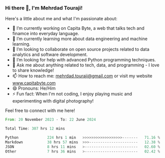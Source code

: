 ### Hi there 👋, I'm Mehrdad Touraji!


Here's a little about me and what I'm passionate about:

- 🔭 I’m currently working on Capita Byte, a web that talks tech and finamce into everyday language.
- 🌱 I’m currently learning more about data engineering and machine learning.
- 👯 I’m looking to collaborate on open source projects related to data analytics and software development.
- 🤔 I’m looking for help with advanced Python programming techniques.
- 💬 Ask me about anything related to tech, data, and programming - I love to share knowledge!
- 📫 How to reach me: mehrdad.touraji@gmail.com or visit my website www.capitabyte.com
- 😄 Pronouns: He/Him
- ⚡ Fun fact: When I'm not coding, I enjoy playing music and experimenting with digital photography!

Feel free to connect with me here!


<!--START_SECTION:waka-->

```rust
From: 20 November 2023 - To: 22 June 2024

Total Time: 307 hrs 12 mins

Python             224 hrs 1 min   >>>>>>>>>>>>>>>>>>-------   71.16 %
Markdown           38 hrs 57 mins  >>>----------------------   12.38 %
JSON               8 hrs 11 mins   >------------------------   02.60 %
Other              7 hrs 36 mins   >------------------------   02.42 %
```

<!--END_SECTION:waka-->
